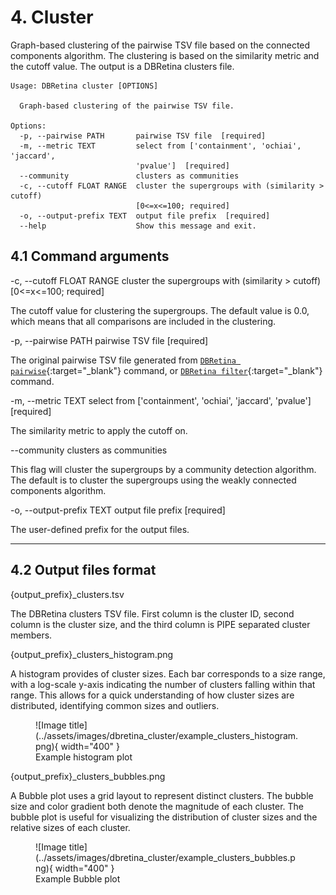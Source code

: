 # 4. Cluster

Graph-based clustering of the pairwise TSV file based on the connected components algorithm. The clustering is based on the similarity metric and the cutoff value. The output is a DBRetina clusters file.

```
Usage: DBRetina cluster [OPTIONS]

  Graph-based clustering of the pairwise TSV file.

Options:
  -p, --pairwise PATH       pairwise TSV file  [required]
  -m, --metric TEXT         select from ['containment', 'ochiai', 'jaccard',
                            'pvalue']  [required]
  --community               clusters as communities
  -c, --cutoff FLOAT RANGE  cluster the supergroups with (similarity > cutoff)
                            [0<=x<=100; required]
  -o, --output-prefix TEXT  output file prefix  [required]
  --help                    Show this message and exit.
```


## 4.1 Command arguments

<span class="cmd"> -c, --cutoff FLOAT RANGE  cluster the supergroups with (similarity > cutoff) [0<=x<=100; required] </span>

The cutoff value for clustering the supergroups. The default value is 0.0, which means that all comparisons are included in the clustering.

<span class="cmd"> -p, --pairwise PATH       pairwise TSV file  [required] </span>

The original pairwise TSV file generated from [`DBRetina pairwise`](dbretina_pairwise.md){:target="_blank"} command, or [`DBRetina filter`](dbretina_filter.md){:target="_blank"} command.

<span class="cmd"> -m, --metric TEXT         select from ['containment', 'ochiai', 'jaccard', 'pvalue']  [required] </span>

The similarity metric to apply the cutoff on.

<span class="cmd"> --community               clusters as communities </span>

<!-- TODO: Explain properly -->
This flag will cluster the supergroups by a community detection algorithm. The default is to cluster the supergroups using the weakly connected components algorithm.

<span class="cmd"> -o, --output-prefix TEXT  output file prefix  [required] </span>

The user-defined prefix for the output files.

---

## 4.2 Output files format

<span class="cmd"> {output_prefix}_clusters.tsv </span>

The DBRetina clusters TSV file. First column is the cluster ID, second column is the cluster size, and the third column is PIPE separated cluster members.

<span class="cmd"> {output_prefix}_clusters_histogram.png </span>

A histogram provides of cluster sizes. Each bar corresponds to a size range, with a log-scale y-axis indicating the number of clusters falling within that range. This allows for a quick understanding of how cluster sizes are distributed, identifying common sizes and outliers.

<figure markdown>
  ![Image title](../assets/images/dbretina_cluster/example_clusters_histogram.png){ width="400" }
  <figcaption>Example histogram plot</figcaption>
</figure>



<span class="cmd"> {output_prefix}_clusters_bubbles.png </span>

A Bubble plot uses a grid layout to represent distinct clusters. The bubble size and color gradient both denote the magnitude of each cluster. The bubble plot is useful for visualizing the distribution of cluster sizes and the relative sizes of each cluster.


<figure markdown>
  ![Image title](../assets/images/dbretina_cluster/example_clusters_bubbles.png){ width="400" }
  <figcaption>Example Bubble plot</figcaption>
</figure>